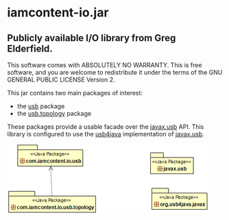# iamcontent-io.jar
## Publicly available I/O library from Greg Elderfield.

This software comes with ABSOLUTELY NO WARRANTY. This is free software, and you are welcome to redistribute it
under the terms of the GNU GENERAL PUBLIC LICENSE Version 2.

This jar contains two main packages of interest:

* the [usb](src/main/site/md/usb.md) package 
* the [usb.topology](src/main/site/md/usb.topology.md) package

These packages provide a usable facade over the [javax.usb](http://sourceforge.net/projects/javax-usb/) API. This library is configured to use the [usb4java](http://usb4java.org/) implementation of [javax.usb](http://sourceforge.net/projects/javax-usb/).

![Package Diagram](src/main/site/uml/com.iamcontent.io-package.png)